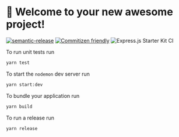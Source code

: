 # 🚀 Welcome to your new awesome project!

[![semantic-release](https://img.shields.io/badge/%20%20%F0%9F%93%A6%F0%9F%9A%80-semantic--release-e10079.svg)](https://github.com/semantic-release/semantic-release) [![Commitizen friendly](https://img.shields.io/badge/commitizen-friendly-brightgreen.svg)](http://commitizen.github.io/cz-cli/)
![Express.js Starter Kit CI](https://github.com/unicorn-froyo/express-js-starter-kit/workflows/Express.js%20Starter%20Kit%20CI/badge.svg)

To run unit tests run

```bash
yarn test
```

To start the `nodemon` dev server run

```bash
yarn start:dev
```

To bundle your application run

```bash
yarn build
```

To run a release run

```bash
yarn release
```
